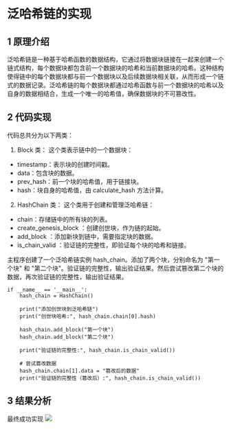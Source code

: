 # 泛哈希链的实现
## 1 原理介绍
泛哈希链是一种基于哈希函数的数据结构，它通过将数据块链接在一起来创建一个链式结构，每个数据块都包含前一个数据块的哈希和当前数据块的哈希。这种结构使得链中的每个数据块都与前一个数据块以及后续数据块相关联，从而形成一个链式的数据记录。泛哈希链的每个数据块都通过哈希函数与前一个数据块的哈希以及自身的数据相结合，生成一个唯一的哈希值，确保数据块的不可篡改性。
## 2 代码实现
代码总共分为以下两类：
1. Block 类： 这个类表示链中的一个数据块：
- timestamp：表示块的创建时间戳。
- data：包含块的数据。
- prev_hash：前一个块的哈希值，用于链接块。
- hash：块自身的哈希值，由 calculate_hash 方法计算。
2. HashChain 类： 这个类用于创建和管理泛哈希链：
- chain：存储链中的所有块的列表。
- create_genesis_block ：创建创世块，作为链的起始。
- add_block ：添加新块到链中，需要指定块的数据。
- is_chain_valid ：验证链的完整性，即验证每个块的哈希和链接。

主程序创建了一个泛哈希链实例 hash_chain。添加了两个块，分别命名为 "第一个块" 和 "第二个块"。验证链的完整性，输出验证结果。然后尝试篡改第二个块的数据，再次验证链的完整性，输出验证结果。
```
if __name__ == '__main__':
    hash_chain = HashChain()

    print("添加创世块到泛哈希链")
    print("创世块哈希:", hash_chain.chain[0].hash)

    hash_chain.add_block("第一个块")
    hash_chain.add_block("第二个块")

    print("验证链的完整性:", hash_chain.is_chain_valid())

    # 尝试篡改数据
    hash_chain.chain[1].data = "篡改后的数据"
    print("验证链的完整性（篡改后）:", hash_chain.is_chain_valid())
```
## 3 结果分析
最终成功实现
![](https://img1.imgtp.com/2023/08/02/qq3FYAit.png)